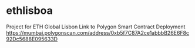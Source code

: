 # ethlisboa
Project for ETH Global Lisbon
Link to Polygon Smart Contract Deployment https://mumbai.polygonscan.com/address/0xb5f7C87A2ce1abbbB26E6F8c92Dc5688E095633D
